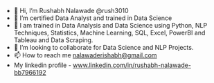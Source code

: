 - 👋 Hi, I’m Rushabh Nalawade @rush3010
- 👀 I’m certified Data Analyst and trained in Data Science
- 🌱 I am trained in Data Analysis and Data Science using Python, NLP Techniques, Statistics, Machine Learning, SQL, Excel, PowerBI and Tableau and Data Scraping.
- 💞️ I’m looking to collaborate for Data Science and NLP Projects.
- 📫 How to reach me nalawaderishabh@gmail.com
- My linkedin profile - www.linkedin.com/in/rushabh-nalawade-bb7966192

<!---
rush3010/rush3010 is a ✨ special ✨ repository because its `README.md` (this file) appears on your GitHub profile.
You can click the Preview link to take a look at your changes.
--->
